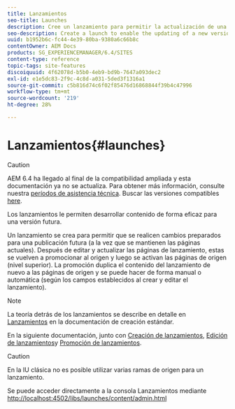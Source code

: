 ```yaml
---
title: Lanzamientos
seo-title: Launches
description: Cree un lanzamiento para permitir la actualización de una nueva versión de páginas web existentes para su activación futura. Al crear un lanzamiento, especificará un título y la página de origen.
seo-description: Create a launch to enable the updating of a new version of existing web pages for future activation. When you create a Launch, you specify a title and the source page.
uuid: b1952b6c-fc44-4e39-80ba-9380a6c66b8c
contentOwner: AEM Docs
products: SG_EXPERIENCEMANAGER/6.4/SITES
content-type: reference
topic-tags: site-features
discoiquuid: 4f62078d-b5b0-4eb9-bd9b-7647a093dec2
exl-id: e1e5dc83-2f9c-4c8d-a031-5ded3f1316a1
source-git-commit: c5b816d74c6f02f85476d16868844f39b4c47996
workflow-type: tm+mt
source-wordcount: '219'
ht-degree: 28%

---
```


# Lanzamientos{#launches}

>[!CAUTION]
>
>AEM 6.4 ha llegado al final de la compatibilidad ampliada y esta documentación ya no se actualiza. Para obtener más información, consulte nuestra [períodos de asistencia técnica](https://helpx.adobe.com/es/support/programs/eol-matrix.html). Buscar las versiones compatibles [here](https://experienceleague.adobe.com/docs/).

Los lanzamientos le permiten desarrollar contenido de forma eficaz para una versión futura.

Un lanzamiento se crea para permitir que se realicen cambios preparados para una publicación futura (a la vez que se mantienen las páginas actuales). Después de editar y actualizar las páginas de lanzamiento, estas se vuelven a promocionar al origen y luego se activan las páginas de origen (nivel superior). La promoción duplica el contenido del lanzamiento de nuevo a las páginas de origen y se puede hacer de forma manual o automática (según los campos establecidos al crear y editar el lanzamiento).

>[!NOTE]
>
>La teoría detrás de los lanzamientos se describe en detalle en [Lanzamientos](/help/sites-authoring/launches.md) en la documentación de creación estándar.
>
>En la siguiente documentación, junto con [Creación de lanzamientos](/help/sites-classic-ui-authoring/classic-launches-creating.md), [Edición de lanzamientos](/help/sites-classic-ui-authoring/classic-launches-editing.md)y [Promoción de lanzamientos](/help/sites-classic-ui-authoring/classic-launches-promoting.md).

>[!CAUTION]
>
>En la IU clásica no es posible utilizar varias ramas de origen para un lanzamiento.

Se puede acceder directamente a la consola Lanzamientos mediante [http://localhost:4502/libs/launches/content/admin.html](http://localhost:4502/libs/launches/content/admin.html)
